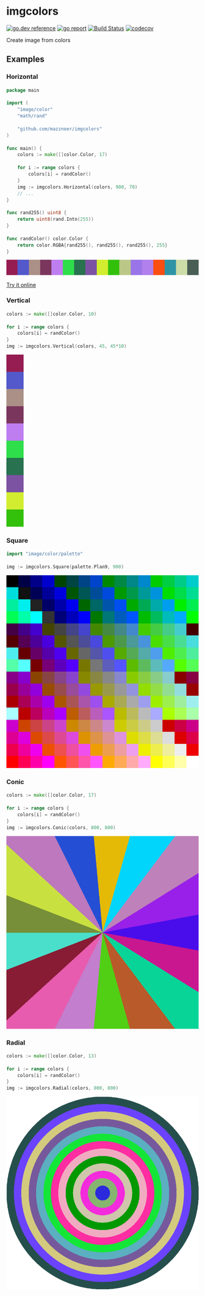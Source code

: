 # imgcolors

[![go.dev reference](https://img.shields.io/badge/go.dev-reference-007d9c?logo=go&logoColor=white&style=flat-square)](https://pkg.go.dev/github.com/mazznoer/imgcolors?tab=doc)
[![go report](https://goreportcard.com/badge/github.com/mazznoer/imgcolors)](https://goreportcard.com/report/github.com/mazznoer/imgcolors)
[![Build Status](https://travis-ci.org/mazznoer/imgcolors.svg?branch=master)](https://travis-ci.org/mazznoer/imgcolors)
[![codecov](https://codecov.io/gh/mazznoer/imgcolors/branch/master/graph/badge.svg)](https://codecov.io/gh/mazznoer/imgcolors)

Create image from colors

## Examples

### Horizontal
```go
package main

import (
    "image/color"
    "math/rand"

    "github.com/mazznoer/imgcolors"
)

func main() {
    colors := make([]color.Color, 17)

    for i := range colors {
        colors[i] = randColor()
    }
    img := imgcolors.Horizontal(colors, 900, 70)
    // ...
}

func rand255() uint8 {
    return uint8(rand.Intn(255))
}

func randColor() color.Color {
    return color.RGBA{rand255(), rand255(), rand255(), 255}
}
```
![example output](/examples/horizontal.png "Example output")

[Try it online](https://play.golang.org/p/7zaL_OQ4Gbf)

### Vertical
```go
colors := make([]color.Color, 10)

for i := range colors {
    colors[i] = randColor()
}
img := imgcolors.Vertical(colors, 45, 45*10)
```
![example output](/examples/vertical.png "Example output")

### Square
```go
import "image/color/palette"

img := imgcolors.Square(palette.Plan9, 900)
```
![example output](/examples/square.png "Example output")

### Conic
```go
colors := make([]color.Color, 17)

for i := range colors {
    colors[i] = randColor()
}
img := imgcolors.Conic(colors, 800, 800)
```
![example output](/examples/conic.png "Example output")

### Radial
```go
colors := make([]color.Color, 13)

for i := range colors {
    colors[i] = randColor()
}
img := imgcolors.Radial(colors, 800, 800)
```
![example output](/examples/radial.png "Example output")

